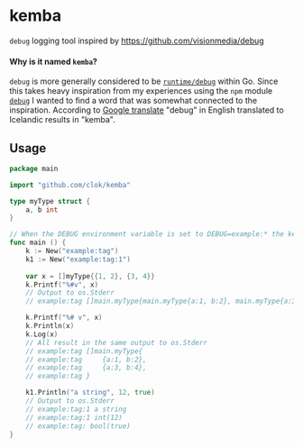 # kemba

`debug` logging tool inspired by https://github.com/visionmedia/debug

#### Why is it named `kemba`?

`debug` is more generally considered to be [`runtime/debug`](https://golang.org/pkg/runtime/debug/) within Go. Since this takes heavy inspiration from my experiences using the `npm` module [`debug`](https://github.com/visionmedia/debug) I wanted to find a word that was somewhat connected to the inspiration. According to [Google translate](https://www.google.com/search?q=debug+in+icelandic) "debug" in English translated to Icelandic results in "kemba".

## Usage

```go
package main

import "github.com/clok/kemba"

type myType struct {
	a, b int
}

// When the DEBUG environment variable is set to DEBUG=example:* the kemba logger will output to STDERR
func main () {
    k := New("example:tag")
    k1 := New("example:tag:1")
	
    var x = []myType{{1, 2}, {3, 4}}
    k.Printf("%#v", x)
    // Output to os.Stderr
    // example:tag []main.myType{main.myType{a:1, b:2}, main.myType{a:3, b:4}}

    k.Printf("%# v", x)
    k.Println(x)
    k.Log(x)
    // All result in the same output to os.Stderr
    // example:tag []main.myType{
    // example:tag     {a:1, b:2},
    // example:tag     {a:3, b:4},
    // example:tag }

    k1.Println("a string", 12, true)
    // Output to os.Stderr
    // example:tag:1 a string
    // example:tag:1 int(12)
    // example:tag: bool(true)
}
```


